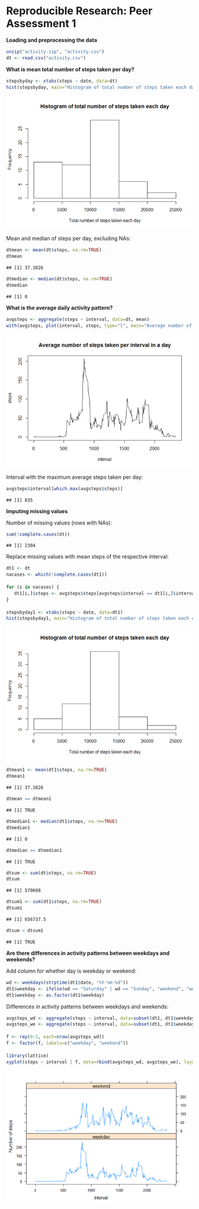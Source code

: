 # Reproducible Research: Peer Assessment 1

**Loading and preprocessing the data**


```r
unzip("activity.zip", "activity.csv")
dt <- read.csv("activity.csv")
```

**What is mean total number of steps taken per day?**


```r
stepsbyday <- xtabs(steps ~ date, data=dt)
hist(stepsbyday, main="Histogram of total number of steps taken each day", xlab="Total number of steps taken each day")
```

![](Pa1_template_files/figure-html/unnamed-chunk-2-1.png) 

Mean and median of steps per day, excluding NAs:


```r
dtmean <- mean(dt$steps, na.rm=TRUE)
dtmean
```

```
## [1] 37.3826
```

```r
dtmedian <- median(dt$steps, na.rm=TRUE)
dtmedian
```

```
## [1] 0
```

**What is the average daily activity pattern?**


```r
avgsteps <- aggregate(steps ~ interval, data=dt, mean)
with(avgsteps, plot(interval, steps, type="l", main="Average number of steps taken per interval in a day"))
```

![](Pa1_template_files/figure-html/unnamed-chunk-4-1.png) 

Interval with the maximum average steps taken per day:


```r
avgsteps$interval[which.max(avgsteps$steps)]
```

```
## [1] 835
```

**Imputing missing values**

Number of missing values (rows with NAs):

```r
sum(!complete.cases(dt))
```

```
## [1] 2304
```

Replace missing values with mean steps of the respective interval:


```r
dt1 <- dt
nacases <- which(!complete.cases(dt1))

for (i in nacases) {
   dt1[i,]$steps <- avgsteps$steps[avgsteps$interval == dt1[i,]$interval]
}

stepsbyday1 <- xtabs(steps ~ date, data=dt1)
hist(stepsbyday1, main="Histogram of total number of steps taken each day", xlab="Total number of steps taken each day")
```

![](Pa1_template_files/figure-html/unnamed-chunk-7-1.png) 

```r
dtmean1 <- mean(dt1$steps, na.rm=TRUE)
dtmean1
```

```
## [1] 37.3826
```

```r
dtmean == dtmean1
```

```
## [1] TRUE
```

```r
dtmedian1 <- median(dt1$steps, na.rm=TRUE)
dtmedian1
```

```
## [1] 0
```

```r
dtmedian == dtmedian1
```

```
## [1] TRUE
```


```r
dtsum <- sum(dt$steps, na.rm=TRUE)
dtsum
```

```
## [1] 570608
```

```r
dtsum1 <- sum(dt1$steps, na.rm=TRUE)
dtsum1
```

```
## [1] 656737.5
```

```r
dtsum < dtsum1
```

```
## [1] TRUE
```

**Are there differences in activity patterns between weekdays and weekends?**

Add column for whether day is weekday or weekend:


```r
wd <- weekdays(strptime(dt1$date, "%Y-%m-%d"))
dt1$weekday <- ifelse(wd == "Saturday" | wd == "Sunday", "weekend", "weekday")
dt1$weekday <- as.factor(dt1$weekday)
```

Differences in activity patterns between weekdays and weekends:


```r
avgsteps_wd <- aggregate(steps ~ interval, data=subset(dt1, dt1$weekday == "weekday"), mean)
avgsteps_we <- aggregate(steps ~ interval, data=subset(dt1, dt1$weekday == "weekend"), mean)

f <- rep(0:1, each=nrow(avgsteps_wd))
f <- factor(f, labels=c("weekday", "weekend"))

library(lattice)
xyplot(steps ~ interval | f, data=rbind(avgsteps_wd, avgsteps_we), layout=c(1,2), type="l", ylab="Number of steps", xlab="Interval")
```

![](Pa1_template_files/figure-html/unnamed-chunk-10-1.png) 

